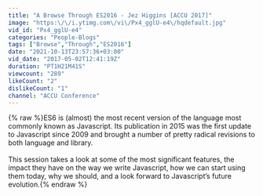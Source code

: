 ```yaml
---
title: "A Browse Through ES2016 - Jez Higgins [ACCU 2017]"
image: "https:\/\/i.ytimg.com\/vi\/Px4_gglU-e4\/hqdefault.jpg"
vid_id: "Px4_gglU-e4"
categories: "People-Blogs"
tags: ["Browse","Through","ES2016"]
date: "2021-10-13T23:57:36+03:00"
vid_date: "2017-05-02T12:41:19Z"
duration: "PT1H21M41S"
viewcount: "289"
likeCount: "2"
dislikeCount: "1"
channel: "ACCU Conference"
---
```

{% raw %}ES6 is (almost) the most recent version of the language most commonly known as Javascript. Its publication in 2015 was the first update to Javascript since 2009 and brought a number of pretty radical revisions to both language and library.<br /><br />This session takes a look at some of the most significant features, the impact they have on the way we write Javascript, how we can start using them today, why we should, and a look forward to Javascript’s future evolution.{% endraw %}
